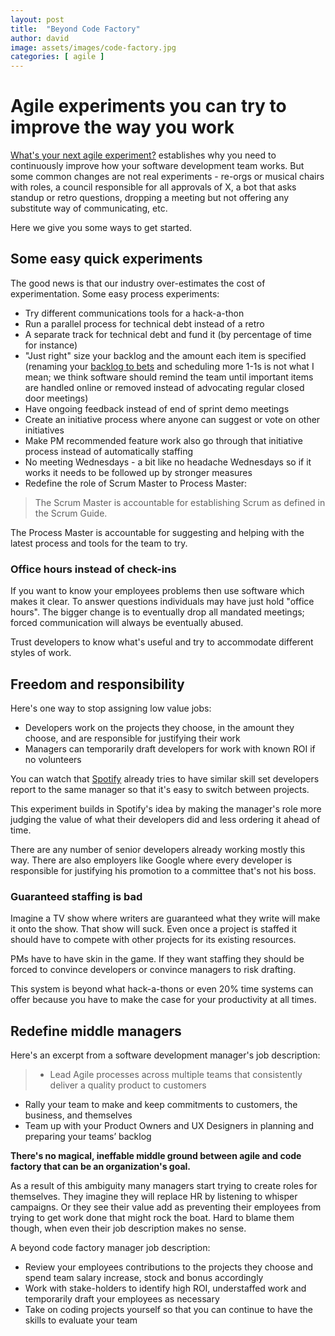 ```yaml
---
layout: post
title:  "Beyond Code Factory"
author: david
image: assets/images/code-factory.jpg
categories: [ agile ]
---
```

# Agile experiments you can try to improve the way you work
[What's your next agile experiment?]({{site.baseurl}}/agile/2021/09/13/goldilocks-methodology.html) establishes why
you need to continuously improve how your software development team works. But some common changes are not real 
experiments - re-orgs or musical chairs with roles, a council responsible for all approvals of X, a bot that asks 
standup or retro questions, dropping a meeting but not offering any substitute way of communicating, etc.

Here we give you some ways to get started.

## Some easy quick experiments
The good news is that our industry over-estimates the cost of experimentation. Some easy process experiments:
* Try different communications tools for a hack-a-thon
* Run a parallel process for technical debt instead of a retro
* A separate track for technical debt and fund it (by percentage of time for instance)
* "Just right" size your backlog and the amount each item is specified (renaming your
  [backlog to bets](https://basecamp.com/shapeup/2.1-chapter-07) and scheduling more 1-1s is not what I mean; we think
  software should remind the team until important items are handled online or removed instead of advocating regular
  closed door meetings)
* Have ongoing feedback instead of end of sprint demo meetings
* Create an initiative process where anyone can suggest or vote on other initiatives
* Make PM recommended feature work also go through that initiative process instead of automatically staffing
* No meeting Wednesdays - a bit like no headache Wednesdays so if it works it needs to be followed up by stronger
  measures
* Redefine the role of Scrum Master to Process Master:
>The Scrum Master is accountable for establishing Scrum as defined in the Scrum Guide.

The Process Master is accountable for suggesting and helping with the latest process and tools for the team to try.

### Office hours instead of check-ins
If you want to know your employees problems then use software which makes it clear. To answer questions
individuals may have just hold "office hours". The bigger change is to eventually drop all
mandated meetings; forced communication will always be eventually abused.

Trust developers to know what's useful and try to accommodate different styles of work.

## Freedom and responsibility
Here's one way to stop assigning low value jobs:
* Developers work on the projects they choose, in the amount they choose, and are responsible for justifying their work
* Managers can temporarily draft developers for work with known ROI if no volunteers

You can watch that [Spotify](https://www.youtube.com/watch?v=4GK1NDTWbkY&list=RD4GK1NDTWbkY) already tries to have
similar skill set developers report to the same manager so that it's easy to switch between projects.

This experiment builds in Spotify's idea by making the manager's role more judging the value of what their developers 
did and less ordering it ahead of time.

There are any number of senior developers already working mostly this way. There are also employers like Google where
every developer is responsible for justifying his promotion to a committee that's not his boss.

### Guaranteed staffing is bad
Imagine a TV show where writers are guaranteed what they write will make it onto the show. That show will suck. Even 
once a project is staffed it should have to compete with other projects for its existing resources.

PMs have to have skin in the game. If they want staffing they should be forced to convince developers or convince 
managers to risk drafting.

This system is beyond what hack-a-thons or even 20% time systems can offer because you have to make the case for your 
productivity at all times.

## Redefine middle managers
Here's an excerpt from a software development manager's job description:
>* Lead Agile processes across multiple teams that consistently deliver a quality product to customers
* Rally your team to make and keep commitments to customers, the business, and themselves
* Team up with your Product Owners and UX Designers in planning and preparing your teams’ backlog

**There's no magical, ineffable middle ground between agile and code factory that can be an organization's goal.**

As a result of this ambiguity many managers start trying to create roles for themselves. They imagine they will 
replace HR by listening to whisper campaigns. Or they see their value add as preventing their employees from trying
to get work done that might rock the boat. Hard to blame them though, when even their job description makes no sense.

A beyond code factory manager job description:

* Review your employees contributions to the projects they choose and spend team salary increase, stock and bonus 
accordingly
* Work with stake-holders to identify high ROI, understaffed work and temporarily draft your employees as necessary
* Take on coding projects yourself so that you can continue to have the skills to evaluate your team